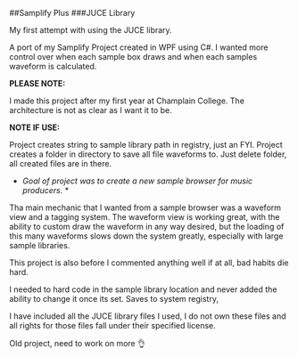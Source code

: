 ##Samplify Plus
###JUCE Library

My first attempt with using the JUCE library. 

A port of my Samplify Project created in WPF using C#. I wanted more control over when each sample box draws and when each samples waveform is calculated. 

**PLEASE NOTE:**

I made this project after my first year at Champlain College. The architecture is not as clear as I want it to be.


**NOTE IF USE:**

Project creates string to sample library path in registry, just an FYI.
Project creates a folder in directory to save all file waveforms to. Just delete folder, all created files are in there.


* *Goal of project was to create a new sample browser for music producers.* *

Tha main mechanic that I wanted from a sample browser was a waveform view and a tagging system. The waveform view is working great, with the ability to custom draw the waveform in any way desired, but the loading of this many waveforms slows down the system greatly, especially with large sample libraries.

This project is also before I commented anything well if at all, bad habits die hard.

I needed to hard code in the sample library location and never added the ability to change it once its set. Saves to system registry,

I have included all the JUCE library files I used, I do not own these files and all rights for those files fall under their specified license.

Old project, need to work on more :ok_hand:
